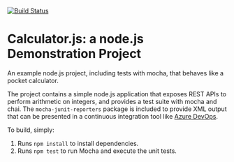 [![Build Status](https://dev.azure.com/rgt-test-az400/az400-calculator/_apis/build/status/rg54.calculator?branchName=master)](https://dev.azure.com/rgt-test-az400/az400-calculator/_build/latest?definitionId=7&branchName=master)

Calculator.js: a node.js Demonstration Project
==============================================
An example node.js project, including tests with mocha, that behaves like
a pocket calculator.

The project contains a simple node.js application that exposes REST APIs
to perform arithmetic on integers, and provides a test suite with mocha
and chai.  The `mocha-junit-reporters` package is included to provide XML
output that can be presented in a continuous integration tool like
[Azure DevOps](https://azure.com/devops).

To build, simply:

1. Runs `npm install` to install dependencies.
2. Runs `npm test` to run Mocha and execute the unit tests.

